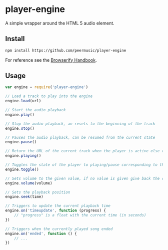 # player-engine

A simple wrapper around the HTML 5 audio element.

## Install

```sh
npm install https://github.com/peermusic/player-engine
```

For reference see the [Browserify Handbook](https://github.com/substack/browserify-handbook#how-node_modules-works).

## Usage

```js
var engine = require('player-engine')

// Load a track to play into the engine
engine.load(url)

// Start the audio playback
engine.play()

// Stop the audio playback, an resets to the beginning of the track
engine.stop()

// Pauses the audio playback, can be resumed from the current state
engine.pause()

// Return the URL of the current track when the player is active else return "false"
engine.playing()

// Toggles the state of the player to playing/pause corresponding to the current state
engine.toggle()

// Sets volume to the given value, if no value is given give back the current volumne
engine.volume(volume)

// Sets the playback position
engine.seek(time)

// Triggers to update the current playback time
engine.on('timeupdate', function (progress) {
    // "progress" is a float with the current time (in seconds)
})

// Triggers when the currently played song ended
engine.on('ended', function () {
    // ...
})
```
